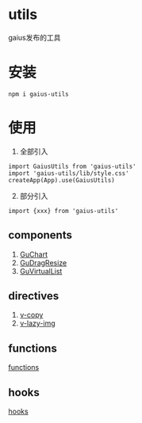 # utils
gaius发布的工具
# 安装
```
npm i gaius-utils
```
# 使用
1. 全部引入
  ```
  import GaiusUtils from 'gaius-utils'
  import 'gaius-utils/lib/style.css'
  createApp(App).use(GaiusUtils)
  ```
2. 部分引入
  ```
  import {xxx} from 'gaius-utils'
  ```
## components
  1. [GuChart](./docs/components/GuChart.md)
  2. [GuDragResize](./docs/components/GuDragReszie.md)
  3. [GuVirtualList](./docs/components/GuVirtualList.md)
## directives
  1. [v-copy](./docs/directions/copy.md)
  2. [v-lazy-img](./docs/directions/lazyImg.md)
## functions
  [functions](./docs/functions/fns.md)
## hooks
  [hooks](./docs//hooks/hooks.md)
